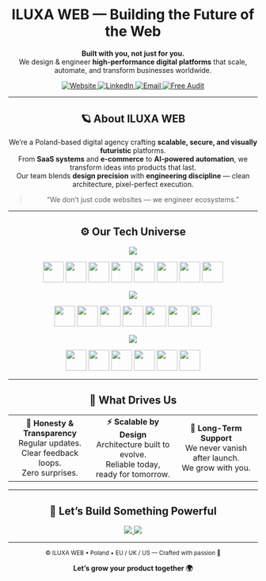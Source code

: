 <!--
Place this file at: .github/profile/README.md
-->

<div align="center">

<h1 align="center">ILUXA WEB — Building the Future of the Web</h1>

<p>
<b>Built with you, not just for you.</b><br>
We design & engineer <b>high-performance digital platforms</b> that scale, automate, and transform businesses worldwide.
</p>

<!-- ======= 🔗 ACTION BUTTONS ======= -->
<p>
  <a href="https://iluxa-web.com" target="_blank">
    <img alt="Website" src="https://img.shields.io/badge/Website-iluxa--web.com-1C1B20?style=for-the-badge&logo=google-chrome&logoColor=white">
  </a>
  <a href="https://linkedin.com/company/iluxa-web" target="_blank">
    <img alt="LinkedIn" src="https://img.shields.io/badge/LinkedIn-ILUXA%20WEB-0A66C2?style=for-the-badge&logo=linkedin&logoColor=white">
  </a>
  <a href="mailto:info@iluxa-web.com">
    <img alt="Email" src="https://img.shields.io/badge/Email-info%40iluxa--web.com-ef4444?style=for-the-badge&logo=gmail&logoColor=white">
  </a>
  <a href="https://iluxa-web.com/contact?utm_source=github_org" target="_blank">
    <img alt="Free Audit" src="https://img.shields.io/badge/Free%20Audit-Book%2015%20min-10B981?style=for-the-badge&logo=google-meet&logoColor=white">
  </a>
</p>

---

<!-- ======= 🌠 ABOUT ======= -->
<h2>🪐 About ILUXA WEB</h2>
<p>
We’re a Poland-based digital agency crafting <b>scalable, secure, and visually futuristic</b> platforms.<br>
From <b>SaaS systems</b> and <b>e-commerce</b> to <b>AI-powered automation</b>, we transform ideas into products that last.<br>
Our team blends <b>design precision</b> with <b>engineering discipline</b> — clean architecture, pixel-perfect execution.
</p>

> “We don’t just code websites — we engineer ecosystems.”

---

<!-- ======= ⚙️ TECH STACK ======= -->
<h2>⚙️ Our Tech Universe</h2>

<p align="center">
  <img src="https://img.shields.io/badge/Backend-000000?style=for-the-badge&logoColor=white">
</p>
<p>
  <img src="https://cdn.jsdelivr.net/gh/devicons/devicon/icons/python/python-original.svg" height="42"/>
  <img src="https://cdn.jsdelivr.net/gh/devicons/devicon/icons/django/django-plain.svg" height="42"/>
  <img src="https://cdn.jsdelivr.net/gh/devicons/devicon/icons/fastapi/fastapi-original.svg" height="42"/>
  <img src="https://cdn.jsdelivr.net/gh/devicons/devicon/icons/postgresql/postgresql-original.svg" height="42"/>
  <img src="https://cdn.jsdelivr.net/gh/devicons/devicon/icons/redis/redis-original.svg" height="42"/>
  <img src="https://cdn.jsdelivr.net/gh/devicons/devicon/icons/docker/docker-original.svg" height="42"/>
  <img src="https://cdn.jsdelivr.net/gh/devicons/devicon/icons/nginx/nginx-original.svg" height="42"/>
  <img src="https://cdn.jsdelivr.net/gh/devicons/devicon/icons/linux/linux-original.svg" height="42"/>
</p>

<p align="center">
  <img src="https://img.shields.io/badge/Frontend-000000?style=for-the-badge&logoColor=white">
</p>
<p>
  <img src="https://cdn.jsdelivr.net/gh/devicons/devicon/icons/typescript/typescript-original.svg" height="42"/>
  <img src="https://cdn.jsdelivr.net/gh/devicons/devicon/icons/react/react-original.svg" height="42"/>
  <img src="https://cdn.jsdelivr.net/gh/devicons/devicon/icons/nextjs/nextjs-original.svg" height="42"/>
  <img src="https://cdn.jsdelivr.net/gh/devicons/devicon/icons/tailwindcss/tailwindcss-original.svg" height="42"/>
  <img src="https://cdn.jsdelivr.net/gh/devicons/devicon/icons/vitejs/vitejs-original.svg" height="42"/>
  <img src="https://cdn.jsdelivr.net/gh/devicons/devicon/icons/html5/html5-original.svg" height="42"/>
  <img src="https://cdn.jsdelivr.net/gh/devicons/devicon/icons/css3/css3-original.svg" height="42"/>
</p>

<p align="center">
  <img src="https://img.shields.io/badge/Tools-000000?style=for-the-badge&logoColor=white">
</p>
<p>
  <img src="https://cdn.jsdelivr.net/gh/devicons/devicon/icons/git/git-original.svg" height="42"/>
  <img src="https://cdn.jsdelivr.net/gh/devicons/devicon/icons/github/github-original.svg" height="42"/>
  <img src="https://cdn.jsdelivr.net/gh/devicons/devicon/icons/githubactions/githubactions-original.svg" height="42"/>
  <img src="https://cdn.jsdelivr.net/gh/devicons/devicon/icons/bash/bash-original.svg" height="42"/>
  <img src="https://cdn.jsdelivr.net/gh/devicons/devicon/icons/selenium/selenium-original.svg" height="42"/>
  <img src="https://cdn.jsdelivr.net/gh/devicons/devicon/icons/figma/figma-original.svg" height="42"/>
</p>

---

<!-- ======= 💎 VALUES ======= -->
<h2>💎 What Drives Us</h2>
<table>
  <tr>
    <td align="center" width="33%">
      <b>🤝 Honesty & Transparency</b><br>
      Regular updates. Clear feedback loops.<br>
      Zero surprises.
    </td>
    <td align="center" width="33%">
      <b>⚡ Scalable by Design</b><br>
      Architecture built to evolve.<br>
      Reliable today, ready for tomorrow.
    </td>
    <td align="center" width="33%">
      <b>🧭 Long-Term Support</b><br>
      We never vanish after launch.<br>
      We grow with you.
    </td>
  </tr>
</table>

---

<!-- ======= 💬 CONTACT ======= -->
<h2>🤖 Let’s Build Something Powerful</h2>

<p>
<a href="https://iluxa-web.com/contact?utm_source=github_org">
  <img src="https://img.shields.io/badge/🚀_Book%20a%20Call-15%20min-7C3AED?style=for-the-badge&logo=google-meet&logoColor=white">
</a>
<a href="mailto:info@iluxa-web.com">
  <img src="https://img.shields.io/badge/💌_info%40iluxa--web.com-Send-2563EB?style=for-the-badge&logo=gmail&logoColor=white">
</a>
</p>

---

<sub>© ILUXA WEB • Poland • EU / UK / US — Crafted with passion 🧡</sub>

<b>Let’s grow your product together 🌍</b>

</div>
